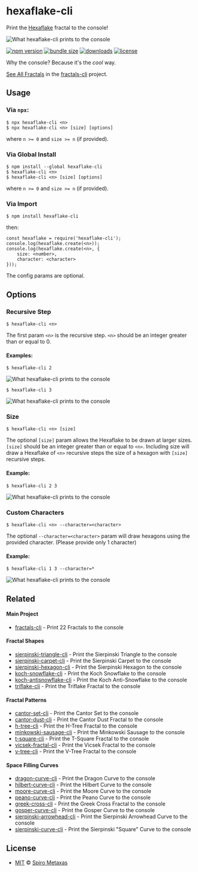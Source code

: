 # hexaflake-cli
Print the [Hexaflake](https://en.wikipedia.org/wiki/N-flake#Hexaflake) fractal to the console!

![What hexaflake-cli prints to the console](https://raw.githubusercontent.com/spirometaxas/hexaflake-cli/main/img/hexaflake-banner.png)

[![npm version](https://img.shields.io/npm/v/hexaflake-cli)](https://www.npmjs.com/package/hexaflake-cli)
[![bundle size](https://img.shields.io/bundlephobia/min/hexaflake-cli)](https://bundlephobia.com/package/hexaflake-cli)
[![downloads](https://img.shields.io/npm/dy/hexaflake-cli)](https://www.npmjs.com/package/hexaflake-cli)
[![license](https://img.shields.io/npm/l/hexaflake-cli)](https://github.com/spirometaxas/hexaflake-cli/blob/main/LICENSE)

Why the console?  Because it's the *cool* way.  

[See All Fractals](https://spirometaxas.com/projects/fractals-cli) in the [fractals-cli](https://www.npmjs.com/package/fractals-cli) project.

## Usage
### Via `npx`:
```
$ npx hexaflake-cli <n>
$ npx hexaflake-cli <n> [size] [options]
```
where `n >= 0` and `size >= n` (if provided).

### Via Global Install
```
$ npm install --global hexaflake-cli
$ hexaflake-cli <n>
$ hexaflake-cli <n> [size] [options]
```
where `n >= 0` and `size >= n` (if provided).

### Via Import
```
$ npm install hexaflake-cli
```
then:
```
const hexaflake = require('hexaflake-cli');
console.log(hexaflake.create(<n>));
console.log(hexaflake.create(<n>, { 
    size: <number>, 
    character: <character> 
}));
```
The config params are optional.

## Options
### Recursive Step  
```
$ hexaflake-cli <n>
```
The first param `<n>` is the recursive step.  `<n>` should be an integer greater than or equal to 0.

#### Examples:
```
$ hexaflake-cli 2
```
![What hexaflake-cli prints to the console](https://raw.githubusercontent.com/spirometaxas/hexaflake-cli/main/img/hexaflake-2.png)

```
$ hexaflake-cli 3
```
![What hexaflake-cli prints to the console](https://raw.githubusercontent.com/spirometaxas/hexaflake-cli/main/img/hexaflake-3.png)

### Size
```
$ hexaflake-cli <n> [size]
```
The optional `[size]` param allows the Hexaflake to be drawn at larger sizes.  `[size]` should be an integer greater than or equal to `<n>`.  Including size will draw a Hexaflake of `<n>` recursive steps the size of a hexagon with `[size]` recursive steps.  

#### Example:
```
$ hexaflake-cli 2 3
```
![What hexaflake-cli prints to the console](https://raw.githubusercontent.com/spirometaxas/hexaflake-cli/main/img/hexaflake-2-3.png)

### Custom Characters
```
$ hexaflake-cli <n> --character=<character>
```
The optional `--character=<character>` param will draw hexagons using the provided character.  (Please provide only 1 character)  

#### Example:
```
$ hexaflake-cli 1 3 --character=*
```
![What hexaflake-cli prints to the console](https://raw.githubusercontent.com/spirometaxas/hexaflake-cli/main/img/hexaflake-1-3-character.png)

## Related

#### Main Project
- [fractals-cli](https://www.npmjs.com/package/fractals-cli) - Print 22 Fractals to the console

#### Fractal Shapes
- [sierpinski-triangle-cli](https://www.npmjs.com/package/sierpinski-triangle-cli) - Print the Sierpinski Triangle to the console
- [sierpinski-carpet-cli](https://www.npmjs.com/package/sierpinski-carpet-cli) - Print the Sierpinski Carpet to the console
- [sierpinski-hexagon-cli](https://www.npmjs.com/package/sierpinski-hexagon-cli) - Print the Sierpinski Hexagon to the console
- [koch-snowflake-cli](https://www.npmjs.com/package/koch-snowflake-cli) - Print the Koch Snowflake to the console
- [koch-antisnowflake-cli](https://www.npmjs.com/package/koch-antisnowflake-cli) - Print the Koch Anti-Snowflake to the console
- [triflake-cli](https://www.npmjs.com/package/triflake-cli) - Print the Triflake Fractal to the console

#### Fractal Patterns
- [cantor-set-cli](https://www.npmjs.com/package/cantor-set-cli) - Print the Cantor Set to the console
- [cantor-dust-cli](https://www.npmjs.com/package/cantor-dust-cli) - Print the Cantor Dust Fractal to the console
- [h-tree-cli](https://www.npmjs.com/package/h-tree-cli) - Print the H-Tree Fractal to the console
- [minkowski-sausage-cli](https://www.npmjs.com/package/minkowski-sausage-cli) - Print the Minkowski Sausage to the console
- [t-square-cli](https://www.npmjs.com/package/t-square-cli) - Print the T-Square Fractal to the console
- [vicsek-fractal-cli](https://www.npmjs.com/package/vicsek-fractal-cli) - Print the Vicsek Fractal to the console
- [v-tree-cli](https://www.npmjs.com/package/v-tree-cli) - Print the V-Tree Fractal to the console

#### Space Filling Curves
- [dragon-curve-cli](https://www.npmjs.com/package/dragon-curve-cli) - Print the Dragon Curve to the console
- [hilbert-curve-cli](https://www.npmjs.com/package/hilbert-curve-cli) - Print the Hilbert Curve to the console
- [moore-curve-cli](https://www.npmjs.com/package/moore-curve-cli) - Print the Moore Curve to the console
- [peano-curve-cli](https://www.npmjs.com/package/peano-curve-cli) - Print the Peano Curve to the console
- [greek-cross-cli](https://www.npmjs.com/package/greek-cross-cli) - Print the Greek Cross Fractal to the console
- [gosper-curve-cli](https://www.npmjs.com/package/gosper-curve-cli) - Print the Gosper Curve to the console
- [sierpinski-arrowhead-cli](https://www.npmjs.com/package/sierpinski-arrowhead-cli) - Print the Sierpinski Arrowhead Curve to the console
- [sierpinski-curve-cli](https://www.npmjs.com/package/sierpinski-curve-cli) - Print the Sierpinski "Square" Curve to the console

## License
- [MIT](https://github.com/spirometaxas/hexaflake-cli/blob/main/LICENSE) &copy; [Spiro Metaxas](https://spirometaxas.com)